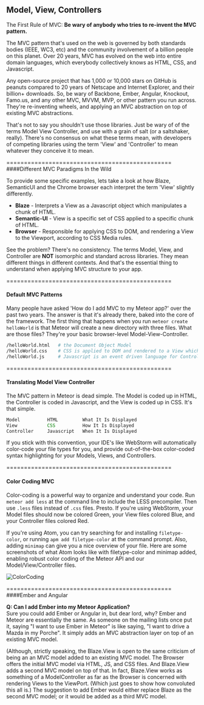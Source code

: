  



## Model, View, Controllers

The First Rule of MVC:  **Be wary of anybody who tries to re-invent the MVC pattern.** 

The MVC pattern that's used on the web is governed by both standards bodies (IEEE, WC3, etc) and the community involvement of a billion people on this planet.  Over 20 years, MVC has evolved on the web into entire domain languages, which everybody collectively knows as HTML, CSS, and Javascript.  

Any open-source project that has 1,000 or 10,000 stars on GitHub is peanuts compared to 20 years of Netscape and Internet Explorer, and their billion+ downloads.  So, be wary of Backbone, Ember, Angular, Knockout, Famo.us, and any other MVC, MVVM, MVP, or other pattern you run across.  They're re-inventing wheels, and applying an MVC abstraction on top of existing MVC abstractions.  

That's not to say you shouldn't use those libraries.  Just be wary of of the terms Model View Controller, and use with a grain of salt (or a saltshaker, really).  There's no consensus on what these terms mean, with developers of competing libraries using the term 'View' and 'Controller' to mean whatever they conceive it to mean.

===============================================
####Different MVC Paradigms In the Wild  

To provide some specific examples, lets take a look at how Blaze, SemanticUI and the Chrome browser each interpret the term 'View' slightly differently.

- **Blaze** - Interprets a View as a Javascript object which manipulates a chunk of HTML.
- **Semantic-UI** - View is a specific set of CSS applied to a specific chunk of HTML.  
- **Browser** - Responsible for applying CSS to DOM, and rendering a View to the Viewport, according to CSS Media rules.

See the problem?  There's no consistency.  The terms Model, View, and Controller are **NOT** isomorphic and standard across libraries.  They mean different things in different contexts.  And that's the essential thing to understand when applying MVC structure to your app.  



===============================================
#### Default MVC Patterns  

Many people have asked 'How do I add MVC to my Meteor app?' over the past two years.  The answer is that it's already there, baked into the core of the framework.  The first thing that happens when you run ``meteor create helloWorld`` is that Meteor will create a new directory with three files.  What are those files?  They're your basic browser-level Model-View-Controller.

````sh
/helloWorld.html   # the Document Object Model
/helloWorld.css    # CSS is applied to DOM and rendered to a View which is displayed in the Viewport
/helloWorld.js     # Javascript is an event driven language for Controlling events and actions.
````

===============================================
#### Translating Model View Controller  

The MVC pattern in Meteor is dead simple.  The Model is coded up in HTML, the Controller is coded in Javascript, and the View is coded up in CSS.  It's that simple.  

````js
Model          HTML         What It Is Displayed       
View           CSS          How It Is Displayed        
Controller     Javascript   When It Is Displayed        
````

If you stick with this convention, your IDE's like WebStorm will automatically color-code your file types for you, and provide out-of-the-box color-coded syntax highlighting for your Models, Views, and Controllers.  

===============================================
#### Color Coding MVC  

Color-coding is a powerful way to organize and understand your code.  Run ``meteor add less`` at the command line to include the LESS precompiler.  Then use ``.less`` files instead of ``.css`` files.  Presto.  If you're using WebStorm, your Model files should now be colored Green, your View files colored Blue, and your Controller files colored Red.

If you're using Atom, you can try searching for and installing ``filetype-color``, or running ``apm add filetype-color`` at the command prompt.  Also, adding ``minimap`` can give you a nice overview of your file.  Here are some screenshots of what Atom looks like with filetype-color and minimap added, enabling robust color coding of the Meteor API and our Model/View/Controller files.

![ColorCoding](https://raw.githubusercontent.com/awatson1978/meteor-cookbook/master/images/ColorCoding.jpg)  

===============================================
####Ember and Angular    

**Q:  Can I add Ember into my Meteor Application?**  
Sure you could add Ember or Angular in, but dear lord, why?  Ember and Meteor are essentially the same. As someone on the mailing lists once put it, saying "I want to use Ember in Meteor" is like saying, "I want to drive a Mazda in my Porche".  It simply adds an MVC abstraction layer on top of an existing MVC model.  

(Although, strictly speaking, the Blaze.View is open to the same criticism of being an an MVC model added to an existing MVC model.  The Browser offers the initial MVC model via HTML, JS, and CSS files.  And Blaze.View adds a second MVC model on top of that.  In fact, Blaze.View works as something of a ModelController as far as the Browser is concerned with rendering Views to the ViewPort.  (Which just goes to show how convoluted this all is.)  The suggestion to add Ember would either replace Blaze as the second MVC model; or it would be added as a third MVC model.






